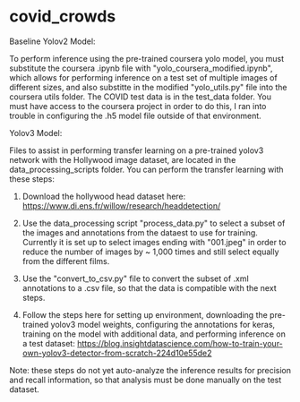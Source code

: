 # covid_crowds

Baseline Yolov2 Model:

To perform inference using the pre-trained coursera yolo model, you must substitute the coursera .ipynb file with "yolo_coursera_modified.ipynb", which allows for performing inference on a test set of multiple images of different sizes, and also substitte in the modified "yolo_utils.py" file into the coursera utils folder.  The COVID test data is in the test_data folder. You must have access to the coursera project in order to do this, I ran into trouble in configuring the .h5 model file outside of that environment. 



Yolov3 Model:

Files to assist in performing transfer learning on a pre-trained yolov3 network with the Hollywood image dataset, are located in the data_processing_scripts folder. You can perform the transfer learning with these steps:

1) Download the hollywood head dataset here: https://www.di.ens.fr/willow/research/headdetection/

2) Use the data_processing script "process_data.py" to select a subset of the images and annotations from the dataest to use for training. Currently it is set up to select images ending with "001.jpeg" in order to reduce the number of images by ~ 1,000 times and still select equally from the different films. 

3) Use the "convert_to_csv.py" file to convert the subset of .xml annotations to a .csv file, so that the data is compatible with the next steps.

4) Follow the steps here for setting up environment, downloading the pre-trained yolov3 model weights, configuring the annotations for keras, training on the model with additional data, and performing inference on a test dataset: https://blog.insightdatascience.com/how-to-train-your-own-yolov3-detector-from-scratch-224d10e55de2

Note: these steps do not yet auto-analyze the inference results for precision and recall information, so that analysis must be done manually on the test dataset. 

